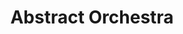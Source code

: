 ---
title: "Abstract Orchestra"
summary: "Abstract Orchestra is a Hip-hop Big Band from Leeds in the U.K. The group is led by saxophonist Rob Mitchell. Band Members Conductor/MD: Rob Mitchell Sax's : Rob Mitchell /Jim Corry / James Russell/ Dan Brunskill / Simon Kaylor Trumpets : Malcolm Strachan / Jack Davis / Simon Beddoe Trombones : Kev Holbrough / Danny Barley/ Patrick Martin/ Chris Hibard Bass : Chris 'Fatty' Hargreaves Keys : George Cooper Drums : Joost Hendrickx Vocals: Anna Uluru / Akin Amusan"
image: "abstract-orchestra.jpg"
---